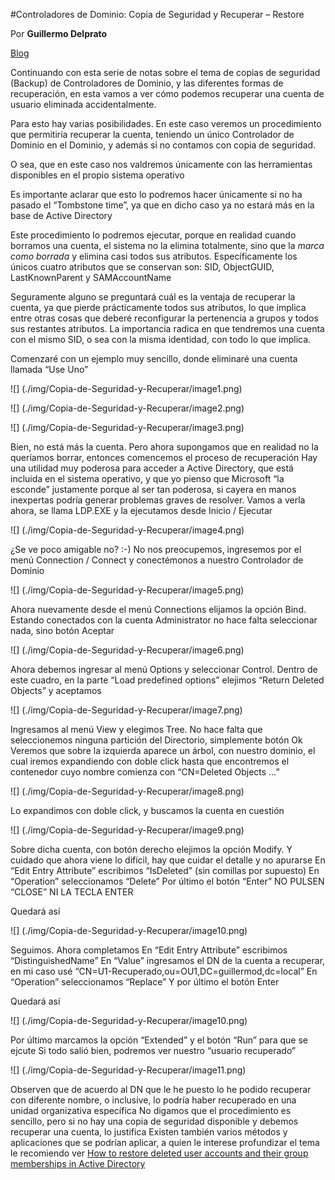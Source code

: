 


#Controladores de Dominio: Copia de Seguridad y Recuperar – Restore

Por **Guillermo Delprato**

[Blog](https://windowserver.wordpress.com/)

Continuando con esta serie de notas sobre el tema de copias de seguridad (Backup) de Controladores de Dominio, y las diferentes formas de recuperación, en esta vamos a ver cómo podemos recuperar una cuenta de usuario eliminada accidentalmente.

Para esto hay varias posibilidades. En este caso veremos un procedimiento que permitiría recuperar la cuenta, teniendo un único Controlador de Dominio en el Dominio, y además si no contamos con copia de seguridad.

O sea, que en este caso nos valdremos únicamente con las herramientas disponibles en el propio sistema operativo

Es importante aclarar que esto lo podremos hacer únicamente si no ha pasado el “Tombstone time”, ya que en dicho caso ya no estará más en la base de Active Directory

Este procedimiento lo podremos ejecutar, porque en realidad cuando borramos una cuenta, el sistema no la elimina totalmente, sino que la *marca como borrada* y elimina casi todos sus atributos. Específicamente los únicos cuatro atributos que se conservan son: SID, ObjectGUID, LastKnownParent y SAMAccountName

Seguramente alguno se preguntará cuál es la ventaja de recuperar la cuenta, ya que pierde prácticamente todos sus atributos, lo que implica entre otras cosas que deberé reconfigurar la pertenencia a grupos y todos sus restantes atributos. La importancia radica en que tendremos una cuenta con el mismo SID, o sea con la misma identidad, con todo lo que implica.

Comenzaré con un ejemplo muy sencillo, donde eliminaré una cuenta llamada “Use Uno”

![] (./img/Copia-de-Seguridad-y-Recuperar/image1.png)

![] (./img/Copia-de-Seguridad-y-Recuperar/image2.png)

![] (./img/Copia-de-Seguridad-y-Recuperar/image3.png)

Bien, no está más la cuenta. Pero ahora supongamos que en realidad no la queríamos borrar, entonces comencemos el proceso de recuperación
Hay una utilidad muy poderosa para acceder a Active Directory, que está incluida en el sistema operativo, y que yo pienso que Microsoft “la esconde” justamente porque al ser tan poderosa, si cayera en manos inexpertas podría generar problemas graves de resolver.
Vamos a verla ahora, se llama LDP.EXE y la ejecutamos desde Inicio / Ejecutar

![] (./img/Copia-de-Seguridad-y-Recuperar/image4.png)

¿Se ve poco amigable no? :-)
No nos preocupemos, ingresemos por el menú Connection / Connect y conectémonos a nuestro Controlador de Dominio

![] (./img/Copia-de-Seguridad-y-Recuperar/image5.png)

Ahora nuevamente desde el menú Connections elijamos la opción Bind. Estando conectados con la cuenta Administrator no hace falta seleccionar nada, sino botón Aceptar

![] (./img/Copia-de-Seguridad-y-Recuperar/image6.png)

Ahora debemos ingresar al menú Options y seleccionar Control. Dentro de este cuadro, en la parte “Load predefined options” elejimos “Return Deleted Objects” y aceptamos

![] (./img/Copia-de-Seguridad-y-Recuperar/image7.png)

Ingresamos al menú View y elegimos Tree. No hace falta que seleccionemos ninguna partición del Directorio, simplemente botón Ok
Veremos que sobre la izquierda aparece un árbol, con nuestro dominio, el cual iremos expandiendo con doble click hasta que encontremos el contenedor cuyo nombre comienza con “CN=Deleted Objects …”

![] (./img/Copia-de-Seguridad-y-Recuperar/image8.png)

Lo expandimos con doble click, y buscamos la cuenta en cuestión

![] (./img/Copia-de-Seguridad-y-Recuperar/image9.png)

Sobre dicha cuenta, con botón derecho elejimos la opción Modify. Y cuidado que ahora viene lo difícil, hay que cuidar el detalle y no apurarse
En “Edit Entry Attribute” escribimos “IsDeleted” (sin comillas por supuesto)
En “Operation” seleccionamos “Delete”
Por último el botón “Enter” NO PULSEN “CLOSE” NI LA TECLA ENTER

Quedará así

![] (./img/Copia-de-Seguridad-y-Recuperar/image10.png)

Seguimos. Ahora completamos
En “Edit Entry Attribute” escribimos “DistinguishedName”
En “Value” ingresamos el DN de la cuenta a recuperar, en mi caso usé “CN=U1-Recuperado,ou=OU1,DC=guillermod,dc=local”
En “Operation” seleccionamos “Replace”
Y por último el botón Enter

Quedará así

![] (./img/Copia-de-Seguridad-y-Recuperar/image10.png)

Por último marcamos la opción “Extended” y el botón “Run” para que se ejcute
Si todo salió bien, podremos ver nuestro “usuario recuperado”

![] (./img/Copia-de-Seguridad-y-Recuperar/image11.png)


Observen que de acuerdo al DN que le he puesto lo he podido recuperar con diferente nombre, o inclusive, lo podría haber recuperado en una unidad organizativa específica
No digamos que el procedimiento es sencillo, pero si no hay una copia de seguridad disponible y debemos recuperar una cuenta, lo justifica
Existen también varios métodos y aplicaciones que se podrían aplicar, a quien le interese profundizar el tema le recomiendo ver
[How to restore deleted user accounts and their group memberships in Active Directory](https://support.microsoft.com/en-us/kb/840001)
